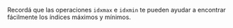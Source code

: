 Recordá que las operaciones `idxmax` e `idxmin` te pueden ayudar a encontrar fácilmente los índices máximos y mínimos. 

